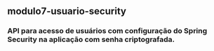 ## modulo7-usuario-security

### API para acesso de usuários com configuração do Spring Security na aplicação com senha criptografada.
